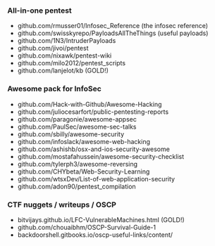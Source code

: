 ### All-in-one pentest

- github.com/rmusser01/Infosec_Reference (the infosec reference)
- github.com/swisskyrepo/PayloadsAllTheThings (useful payloads)
- github.com/1N3/IntruderPayloads
- github.com/jivoi/pentest
- github.com/nixawk/pentest-wiki
- github.com/milo2012/pentest_scripts
- github.com/lanjelot/kb (GOLD!)


### Awesome pack for InfoSec

- github.com/Hack-with-Github/Awesome-Hacking
- github.com/juliocesarfort/public-pentesting-reports
- github.com/paragonie/awesome-appsec
- github.com/PaulSec/awesome-sec-talks
- github.com/sbilly/awesome-security
- github.com/infoslack/awesome-web-hacking
- github.com/ashishb/osx-and-ios-security-awesome
- github.com/mostafahussein/awesome-security-checklist
- github.com/tylerph3/awesome-reversing
- github.com/CHYbeta/Web-Security-Learning
- github.com/wtsxDev/List-of-web-application-security
- github.com/adon90/pentest_compilation


### CTF nuggets / writeups / OSCP

- bitvijays.github.io/LFC-VulnerableMachines.html (GOLD!)
- github.com/chouaibhm/OSCP-Survival-Guide-1
- backdoorshell.gitbooks.io/oscp-useful-links/content/
